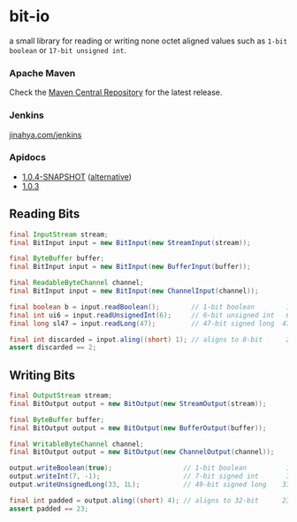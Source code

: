 bit-io
======
a small library for reading or writing none octet aligned values such as `1-bit boolean` or `17-bit unsigned int`.

### Apache Maven
Check the [Maven Central Repository](http://search.maven.org/#search%7Cgav%7C1%7Cg%3A%22com.github.jinahya%22%20AND%20a%3A%22bit-io%22) for the latest release.
### Jenkins
[jinahya.com/jenkins](https://jinahya.com/jenkins/job/com.github.jinahya%20bit-io/)
### Apidocs
* [1.0.4-SNAPSHOT](http://jinahya.github.io/bit-io/site/1.0.4-SNAPSHOT/apidocs/index.html) ([alternative](https://jinahya.com/mvn/site/com.github.jinahya/bit-io/1.0.4-SNAPSHOT/apidocs/index.html))
* [1.0.3](http://jinahya.github.io/bit-io/site/1.0.3/apidocs/index.html)

## Reading Bits
```java
final InputStream stream;
final BitInput input = new BitInput(new StreamInput(stream));

final ByteBuffer buffer;
final BitInput input = new BitInput(new BufferInput(buffer));

final ReadableByteChannel channel;
final BitInput input = new BitInput(new ChannelInput(channel));

final boolean b = input.readBoolean();        // 1-bit boolean        1    1
final int ui6 = input.readUnsignedInt(6);     // 6-bit unsigned int   6    7
final long sl47 = input.readLong(47);         // 47-bit signed long  47   54

final int discarded = input.aling((short) 1); // aligns to 8-bit      2   56
assert discarded == 2;
```
## Writing Bits
```java
final OutputStream stream;
final BitOutput output = new BitOutput(new StreamOutput(stream));

final ByteBuffer buffer;
final BitOutput output = new BitOutput(new BufferOutput(buffer));

final WritableByteChannel channel;
final BitOutput output = new BitOutput(new ChannelOutput(channel));

output.writeBoolean(true);                  // 1-bit boolean          1    1
output.writeInt(7, -1);                     // 7-bit signed int       7    8
output.writeUnsignedLong(33, 1L);           // 49-bit signed long    33   41

final int padded = output.aling((short) 4); // aligns to 32-bit      23   64
assert padded == 23;
```
